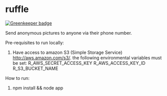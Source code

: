ruffle
======

[![Greenkeeper badge](https://badges.greenkeeper.io/zuphu/ruffle.svg)](https://greenkeeper.io/)

Send anonymous pictures to anyone via their phone number.

Pre-requisites to run locally:
1. Have access to amazon S3 (Simple Storage Service) http://aws.amazon.com/s3/. the following environmental variables must be set:
 R_AWS_SECRET_ACCESS_KEY
 R_AWS_ACCESS_KEY_ID
 R_S3_BUCKET_NAME

How to run:
1. npm install && node app
